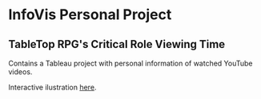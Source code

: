 # InfoVis Personal Project

## TableTop RPG's Critical Role Viewing Time

Contains a Tableau project with personal information of watched YouTube videos.

Interactive ilustration [here](https://npaganini.github.io/infovis/personal/index.html).
